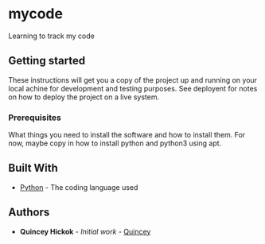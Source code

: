 # mycode
Learning to track my code

## Getting started

These instructions will get you a copy of the project up and running on your local achine for development and testing purposes. See deployent for notes on how to deploy the project on a live system.

### Prerequisites

What things you need to install the software and how to install them. For now, maybe copy in how to install python and python3 using apt.

## Built With

* [Python](https://www.python.org/) - The coding language used

## Authors

* **Quincey Hickok** - *Initial work* - [Quincey](https://www.history.com/.image/c_fit%2Ccs_srgb%2Cfl_progressive%2Ch_406%2Cq_auto:good%2Cw_620/MTU3ODc5MDg2NzA1OTQ0Mjg3/portrait-of-john-quincy-adams.jpg)
